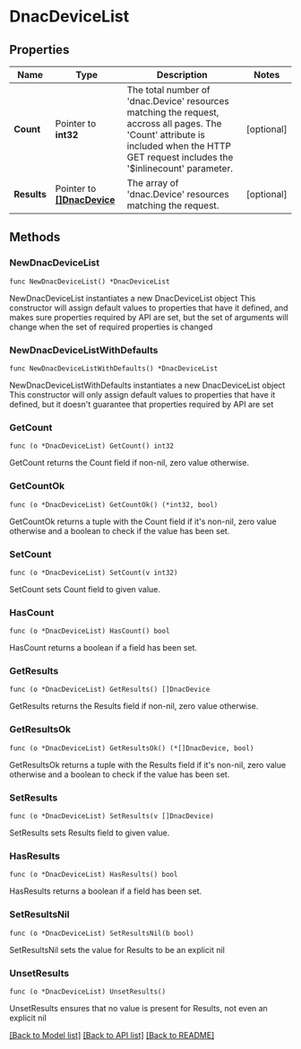 # DnacDeviceList

## Properties

Name | Type | Description | Notes
------------ | ------------- | ------------- | -------------
**Count** | Pointer to **int32** | The total number of &#39;dnac.Device&#39; resources matching the request, accross all pages. The &#39;Count&#39; attribute is included when the HTTP GET request includes the &#39;$inlinecount&#39; parameter. | [optional] 
**Results** | Pointer to [**[]DnacDevice**](DnacDevice.md) | The array of &#39;dnac.Device&#39; resources matching the request. | [optional] 

## Methods

### NewDnacDeviceList

`func NewDnacDeviceList() *DnacDeviceList`

NewDnacDeviceList instantiates a new DnacDeviceList object
This constructor will assign default values to properties that have it defined,
and makes sure properties required by API are set, but the set of arguments
will change when the set of required properties is changed

### NewDnacDeviceListWithDefaults

`func NewDnacDeviceListWithDefaults() *DnacDeviceList`

NewDnacDeviceListWithDefaults instantiates a new DnacDeviceList object
This constructor will only assign default values to properties that have it defined,
but it doesn't guarantee that properties required by API are set

### GetCount

`func (o *DnacDeviceList) GetCount() int32`

GetCount returns the Count field if non-nil, zero value otherwise.

### GetCountOk

`func (o *DnacDeviceList) GetCountOk() (*int32, bool)`

GetCountOk returns a tuple with the Count field if it's non-nil, zero value otherwise
and a boolean to check if the value has been set.

### SetCount

`func (o *DnacDeviceList) SetCount(v int32)`

SetCount sets Count field to given value.

### HasCount

`func (o *DnacDeviceList) HasCount() bool`

HasCount returns a boolean if a field has been set.

### GetResults

`func (o *DnacDeviceList) GetResults() []DnacDevice`

GetResults returns the Results field if non-nil, zero value otherwise.

### GetResultsOk

`func (o *DnacDeviceList) GetResultsOk() (*[]DnacDevice, bool)`

GetResultsOk returns a tuple with the Results field if it's non-nil, zero value otherwise
and a boolean to check if the value has been set.

### SetResults

`func (o *DnacDeviceList) SetResults(v []DnacDevice)`

SetResults sets Results field to given value.

### HasResults

`func (o *DnacDeviceList) HasResults() bool`

HasResults returns a boolean if a field has been set.

### SetResultsNil

`func (o *DnacDeviceList) SetResultsNil(b bool)`

 SetResultsNil sets the value for Results to be an explicit nil

### UnsetResults
`func (o *DnacDeviceList) UnsetResults()`

UnsetResults ensures that no value is present for Results, not even an explicit nil

[[Back to Model list]](../README.md#documentation-for-models) [[Back to API list]](../README.md#documentation-for-api-endpoints) [[Back to README]](../README.md)


